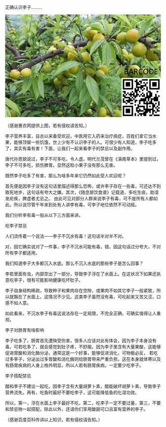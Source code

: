 正确认识李子.........


![正确认识李子](https://github.com/ywangnccu/ywang/blob/main/images/Plum.jpg)

（感谢惠农网提供上图，若有侵权请告知。）

李子营养丰富，自古以来备受欢迎，中医用它入药来治疗病症，百姓们拿它当水果，能够顶替一些饥饿，世上少有不认识李子的人。可很少有人知道，李子吃多了，其实有毒有害！下面，让我们一起来看李子的禁忌以及副作用。

唐代孙思貌说过，李子不可多吃，令人虚。明代兰茂曾在《滇南草本》里提到过，李子不可多吃，损伤脾胃。显然这粒小果子没有那么无害。

既然李子吃多了有害，那么为啥多年来它仍然如此受人欢迎呢？

首先便是因李子没有这句话里描述得那么恐怖，或许李子存在一些毒，可还达不到致死地步，这句话有夸大之嫌。其次，《随息居饮食谱》记载道，多吃生痰，助湿发疟疾，脾虚者尤忌之。
由此可见对部分人群来说李子有毒，可不是所有人都如此。所以说尽管千年来到处有人讲李有毒，可李子地位依然不可动摇。

我们分析李有毒一般从以下三方面来讲。

吃李子禁忌

人们流传着一个说法——李子不沉水有毒！这句话半对半不对。

对，因它确实说对了一件事，李子不沉水可能有毒，错，因这句话过分夸大，不对所有李子都适用。

我们知道李子大多都沉入水底。那么不沉入水底的那些李子是怎么回事？

李若里面有虫，内部空出了一部分，导致李子浮在了水面上。在这状况下如果还执意吃李子，很有可能影响健康吃坏肚子。

李子自身结构稀疏，导致种子和果肉存在空隙，或果肉不如其它李子一般紧致，所以就飘在了水面上。这情况不少见。这类李子虽然没有毒，可吃起来又苦又涩，口感不如人意。

如此看来，不沉水李子有毒这说法存在一定局限，不完全正确，可确实值得让人重视。

李子对肠胃有啥影响

李子吃多了，肠胃首先遭殃受伤害，很多人应该对此有体会，因为李子本身没有毒，可若吃多了，就会感觉到肚子疼，不舒服。因为李子里含有大量果酸，这能够促进胃酸和消化酶分泌，通常这是一个好事，能够促进消化，可物极必反，
若吃过多李子，分泌出过多胃酸和消化酶则给肠胃带来严重负担。这在本身就体寒以及有肠胃疾病的人身上格外明显，所以人若有肠胃疾病，一定要少吃李子。

李子搭配禁忌

醋和李子不建议一起吃，因李子含有大量胡萝卜素，醋能破坏胡萝卜素，导致李子营养流失。再有，吃鱼时最好不要吃李子，这可能降低鱼的化湿功效。

所以，第一，浮在水面上李子最好不吃，第二，吃李子一定不要过量，第三，不要和禁忌物一起搭配，除此以外，还请你们享用酸甜可口且富有营养的李子。


（感谢百度百科传讲以上知识，若有侵权请告知。）
